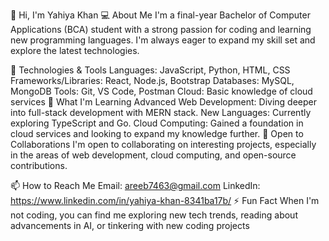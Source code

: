👋 Hi, I'm Yahiya Khan
💻 About Me
I'm a final-year Bachelor of Computer Applications (BCA) student with a strong passion for coding and learning new programming languages. I'm always eager to expand my skill set and explore the latest technologies.

🔧 Technologies & Tools
Languages: JavaScript, Python, HTML, CSS
Frameworks/Libraries: React, Node.js, Bootstrap
Databases: MySQL, MongoDB
Tools: Git, VS Code, Postman
Cloud: Basic knowledge of cloud services
🚀 What I'm Learning
Advanced Web Development: Diving deeper into full-stack development with MERN stack.
New Languages: Currently exploring TypeScript and Go.
Cloud Computing: Gained a foundation in cloud services and looking to expand my knowledge further.
🌱 Open to Collaborations
I'm open to collaborating on interesting projects, especially in the areas of web development, cloud computing, and open-source contributions.

📫 How to Reach Me
Email: areeb7463@gmail.com
LinkedIn: https://www.linkedin.com/in/yahiya-khan-8341ba17b/
⚡ Fun Fact
When I'm not coding, you can find me exploring new tech trends, reading about advancements in AI, or tinkering with new coding projects
